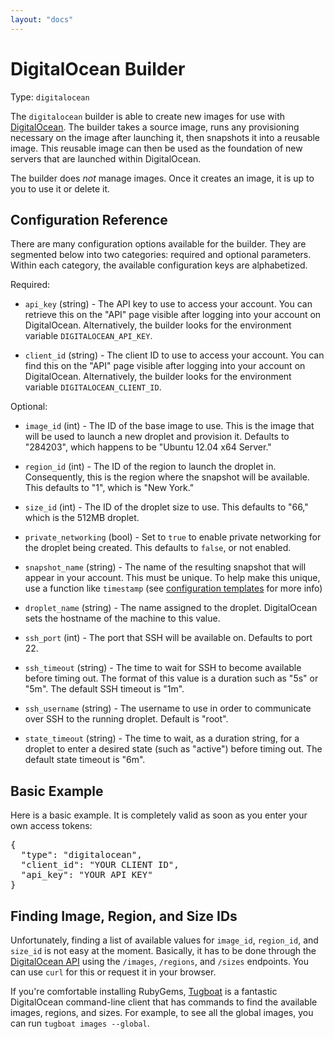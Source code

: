 ```yaml
---
layout: "docs"
---
```


# DigitalOcean Builder

Type: `digitalocean`

The `digitalocean` builder is able to create new images for use with
[DigitalOcean](http://www.digitalocean.com). The builder takes a source
image, runs any provisioning necessary on the image after launching it,
then snapshots it into a reusable image. This reusable image can then be
used as the foundation of new servers that are launched within DigitalOcean.

The builder does _not_ manage images. Once it creates an image, it is up to
you to use it or delete it.

## Configuration Reference

There are many configuration options available for the builder. They are
segmented below into two categories: required and optional parameters. Within
each category, the available configuration keys are alphabetized.

Required:

* `api_key` (string) - The API key to use to access your account. You can
  retrieve this on the "API" page visible after logging into your account
  on DigitalOcean. Alternatively, the builder looks for the environment
  variable `DIGITALOCEAN_API_KEY`.

* `client_id` (string) - The client ID to use to access your account. You can
  find this on the "API" page visible after logging into your account on
  DigitalOcean. Alternatively, the builder looks for the environment
  variable `DIGITALOCEAN_CLIENT_ID`.

Optional:

* `image_id` (int) - The ID of the base image to use. This is the image that
  will be used to launch a new droplet and provision it. Defaults to "284203",
  which happens to be "Ubuntu 12.04 x64 Server."

* `region_id` (int) - The ID of the region to launch the droplet in. Consequently,
  this is the region where the snapshot will be available. This defaults to
  "1", which is "New York."

* `size_id` (int) - The ID of the droplet size to use. This defaults to "66,"
  which is the 512MB droplet.

* `private_networking` (bool) - Set to `true` to enable private networking
  for the droplet being created. This defaults to `false`, or not enabled.

* `snapshot_name` (string) - The name of the resulting snapshot that will
  appear in your account. This must be unique.
  To help make this unique, use a function like `timestamp` (see
  [configuration templates](/docs/templates/configuration-templates.html) for more info)

* `droplet_name` (string) - The name assigned to the droplet. DigitalOcean
  sets the hostname of the machine to this value.

* `ssh_port` (int) - The port that SSH will be available on. Defaults to port
  22.

* `ssh_timeout` (string) - The time to wait for SSH to become available
  before timing out. The format of this value is a duration such as "5s"
  or "5m". The default SSH timeout is "1m".

* `ssh_username` (string) - The username to use in order to communicate
  over SSH to the running droplet. Default is "root".

* `state_timeout` (string) - The time to wait, as a duration string,
for a droplet to enter a desired state (such as "active") before
timing out. The default state timeout is "6m".

## Basic Example

Here is a basic example. It is completely valid as soon as you enter your
own access tokens:

<pre class="prettyprint">
{
  "type": "digitalocean",
  "client_id": "YOUR CLIENT ID",
  "api_key": "YOUR API KEY"
}
</pre>

## Finding Image, Region, and Size IDs

Unfortunately, finding a list of available values for `image_id`, `region_id`,
and `size_id` is not easy at the moment. Basically, it has to be done through
the [DigitalOcean API](https://www.digitalocean.com/api_access) using the
`/images`, `/regions`, and `/sizes` endpoints. You can use `curl` for this
or request it in your browser.

If you're comfortable installing RubyGems, [Tugboat](https://github.com/pearkes/tugboat)
is a fantastic DigitalOcean command-line client that has commands to
find the available images, regions, and sizes. For example, to see all the
global images, you can run `tugboat images --global`.

